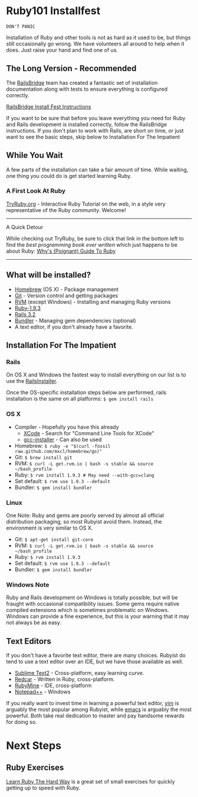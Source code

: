 # Ruby101 Installfest

`DON'T PANIC`

Installation of Ruby and other tools is not as hard as it used to be, but things still occasionally go wrong. We have volunteers all around to help when it does. Just raise your hand and find one of us.


## The Long Version - Recommended
The [RailsBridge](http://workshops.railsbridge.org/) team has created a fantastic set of installation documentation along with tests to ensure everything is configured correctly.


[RailsBridge Install Fest Instructions](http://docs.railsbridge.org/installfest/)


If you want to be sure that before you leave everything you need for Ruby and Rails development is installed correctly, follow the RailsBridge instructions. If you don't plan to work with Rails, are short on time, or just want to see the basic steps, skip below to Installation For The Impatient


## While You Wait
A few parts of the installation can take a fair amount of time. While waiting, one thing you could do is get started learning Ruby.
### A First Look At Ruby
[TryRuby.org](http://tryruby.org) - Interactive Ruby Tutorial on the web, in a style very representative of the Ruby community. Welcome!

----

A Quick Detour

While checking out TryRuby, be sure to click that link in the bottom left to find the *best programming book ever written* which just happens to be about Ruby: [Why's (Poignant) Guide To Ruby](http://mislav.uniqpath.com/poignant-guide)

----


## What will be installed?
* [Homebrew](http://mxcl.github.com/homebrew/) (OS X) - Package management
* [Git](http://git-scm.com/) - Version control and getting packages
* [RVM](https://rvm.beginrescueend.com/) (except Windows) - Installing and managing Ruby versions
* [Ruby-1.9.3](http://www.ruby-lang.org/)
* [Rails 3.2](http://rubyonrails.org/)
* [Bundler](http://gembundler.com/) - Managing gem dependencies (optional)
* A text editor, if you don't already have a favorite.

## Installation For The Impatient


### Rails
On OS X and Windows the fastest way to install everything on our list is to use the [RailsInstaller](http://railsinstaller.org/).

Once the OS-specific installation steps below are performed, rails installation is the same on all platforms: `$ gem install rails`

### OS X

* Compiler - Hopefully you have this already
  * [XCode](http://developer.apple.com/downloads) - Search for "Command Line Tools for XCode"
  * [gcc-installer](https://github.com/kennethreitz/osx-gcc-installer) - Can also be used
* Homebrew: `$ ruby -e "$(curl -fossil raw.github.com/mxcl/homebrew/go)"`
* Git:  `$ brew install git`
* RVM:  `$ curl -L get.rvm.io | bash -s stable && source ~/bash_profile`
* Ruby: `$ rvm install 1.9.3 # May need --with-gcc=clang`
* Set default: `$ rvm use 1.9.3 --default`
* Bundler: `$ gem install bundler`

### Linux
One Note: Ruby and gems are poorly served by almost all official distribution packaging, so most Rubyist avoid them. Instead, the environment is very similar to OS X.

* Git: `$ apt-get install git-core`
* RVM: `$ curl -L get.rvm.io | bash -s stable && source ~/bash_profile`
* Ruby: `$ rvm install 1.9.3`
* Set default: `$ rvm use 1.9.3 --default`
* Bundler: `$ gem install bundler`


### Windows Note
Ruby and Rails development on Windows is totally possible, but will be fraught with occasional compatibility issues. Some gems require native compiled extensions which is sometimes problematic on Windows. Windows can provide a fine experience, but this is your warning that it may not always be as easy.

## Text Editors
If you don't have a favorite text editor, there are many choices. Rubyist do tend to use a text editor over an IDE, but we have those available as well.

* [Sublime Text2](http://www.sublimetext.com/2) - Cross-platform, easy learning curve.
* [Redcar](http://redcareditor.com/) - Written in Ruby, cross-platform.
* [RubyMine](http://www.jetbrains.com/ruby/) - IDE, cross-platform
* [Notepad++](http://notepad-plus-plus.org/) - Windows

If you really want to invest time in learning a powerful text editor, [vim](http://www.vim.org/) is arguably the most popular among Rubyist, while [emacs](http://www.gnu.org/software/emacs/) is arguably the most powerful. Both take real dedication to master and pay handsome rewards for doing so.


# Next Steps

## Ruby Exercises
[Learn Ruby The Hard Way](http://ruby.learncodethehardway.org/book/) is a great set of small exercises for quickly getting up to speed with Ruby.

